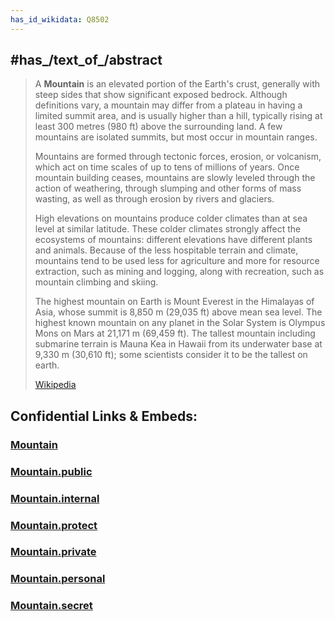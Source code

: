 ```yaml
---
has_id_wikidata: Q8502
---
```



## #has_/text_of_/abstract 

> A **Mountain** is an elevated portion of the Earth's crust, generally with steep sides that show significant exposed bedrock. Although definitions vary, a mountain may differ from a plateau in having a limited summit area, and is usually higher than a hill, typically rising at least 300 metres (980 ft) above the surrounding land. A few mountains are isolated summits, but most occur in mountain ranges.
>
> Mountains are formed through tectonic forces, erosion, or volcanism, which act on time scales of up to tens of millions of years. Once mountain building ceases, mountains are slowly leveled through the action of weathering, through slumping and other forms of mass wasting, as well as through erosion by rivers and glaciers.
>
> High elevations on mountains produce colder climates than at sea level at similar latitude. These colder climates strongly affect the ecosystems of mountains: different elevations have different plants and animals. Because of the less hospitable terrain and climate, mountains tend to be used less for agriculture and more for resource extraction, such as mining and logging, along with recreation, such as mountain climbing and skiing.
>
> The highest mountain on Earth is Mount Everest in the Himalayas of Asia, whose summit is 8,850 m (29,035 ft) above mean sea level. The highest known mountain on any planet in the Solar System is Olympus Mons on Mars at 21,171 m (69,459 ft). The tallest mountain including submarine terrain is Mauna Kea in Hawaii from its underwater base at 9,330 m (30,610 ft);  some scientists consider it to be the tallest on earth.
>
> [Wikipedia](https://en.wikipedia.org/wiki/Mountain) 


## Confidential Links & Embeds: 

### [Mountain](/_Standards/Earth/Geology/Mountain.md) 

### [Mountain.public](/_public/Earth/Geology/Mountain.public.md) 

### [Mountain.internal](/_internal/Earth/Geology/Mountain.internal.md) 

### [Mountain.protect](/_protect/Earth/Geology/Mountain.protect.md) 

### [Mountain.private](/_private/Earth/Geology/Mountain.private.md) 

### [Mountain.personal](/_personal/Earth/Geology/Mountain.personal.md) 

### [Mountain.secret](/_secret/Earth/Geology/Mountain.secret.md)

